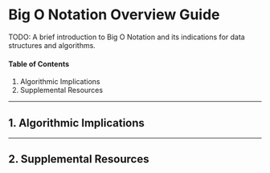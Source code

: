 # Big O Notation Overview Guide

TODO: A brief introduction to Big O Notation and its indications for data structures and algorithms.

#### Table of Contents

1. Algorithmic Implications
2. Supplemental Resources

<hr />

## 1. <a name="algorithmic">Algorithmic Implications</a>

<hr />

## 2. <a name="supplemental">Supplemental Resources</a>
